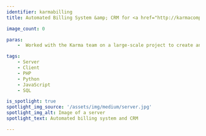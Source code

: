 ```yaml
---
identifier: karmabilling
title: Automated Billing System &amp; CRM for <a href="http://karmacomputing.co.uk/">Karma Computing</a>

image_count: 0

paras:
    -  Worked with the Karma team on a large-scale project to create an automated system for managing customer services & payments using third-party services. The code was written to be generic for use by any company selling a service which requires instant and recurring payments.

tags:
    - Server
    - Client
    - PHP
    - Python
    - JavaScript
    - SQL

is_spotlight: true
spotlight_img_source: '/assets/img/medium/server.jpg'
spotlight_img_alt: Image of a server
spotlight_text: Automated billing system and CRM

---
```

